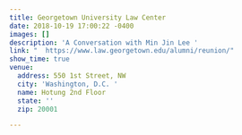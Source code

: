 ```yaml
---
title: Georgetown University Law Center
date: 2018-10-19 17:00:22 -0400
images: []
description: 'A Conversation with Min Jin Lee '
link: "  https://www.law.georgetown.edu/alumni/reunion/"
show_time: true
venue:
  address: 550 1st Street, NW
  city: 'Washington, D.C. '
  name: Hotung 2nd Floor
  state: ''
  zip: 20001

---
```


